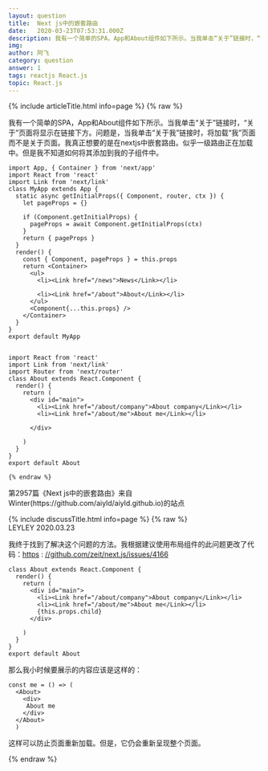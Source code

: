 ```yaml
---
layout: question
title:  Next js中的嵌套路由
date:   2020-03-23T07:53:31.000Z
description: 我有一个简单的SPA，App和About组件如下所示。当我单击“关于”链接时，“关于”页面将显示在链接下方。问题是，当我单击“关于我”链接时，将加载“我”...
img: 
author: 阿飞
category: question
answer: 1
tags: reactjs React.js
topic: React.js
---
```

<div class="article-root">
  <div class="article">
    {% include articleTitle.html info=page %}
    {% raw %}
    <div class="article-content"><p><font style="vertical-align: inherit;"><font style="vertical-align: inherit;">我有一个简单的SPA，App和About组件如下所示。</font><font style="vertical-align: inherit;">当我单击“关于”链接时，“关于”页面将显示在链接下方。</font><font style="vertical-align: inherit;">问题是，当我单击“关于我”链接时，将加载“我”页面而不是关于页面。</font><font style="vertical-align: inherit;">我真正想要的是在nextjs中嵌套路由。</font><font style="vertical-align: inherit;">似乎一级路由正在加载中。</font><font style="vertical-align: inherit;">但是我不知道如何将其添加到我的子组件中。</font></font></p>

<pre><code>import App, { Container } from 'next/app'<font></font>
import React from 'react'<font></font>
import Link from 'next/link'<font></font>
class MyApp extends App {<font></font>
  static async getInitialProps({ Component, router, ctx }) {<font></font>
    let pageProps = {}<font></font>
<font></font>
    if (Component.getInitialProps) {<font></font>
      pageProps = await Component.getInitialProps(ctx)<font></font>
    }<font></font>
    return { pageProps }<font></font>
  }<font></font>
  render() {<font></font>
    const { Component, pageProps } = this.props<font></font>
    return &lt;Container&gt;<font></font>
      &lt;ul&gt;<font></font>
        &lt;li&gt;&lt;Link href="/news"&gt;News&lt;/Link&gt;&lt;/li&gt;<font></font>
<font></font>
        &lt;li&gt;&lt;Link href="/about"&gt;About&lt;/Link&gt;&lt;/li&gt;<font></font>
      &lt;/ul&gt;<font></font>
      &lt;Component{...this.props} /&gt;<font></font>
    &lt;/Container&gt;<font></font>
  }<font></font>
}<font></font>
export default MyApp<font></font>
<font></font>
<font></font>
import React from 'react'<font></font>
import Link from 'next/link'<font></font>
import Router from 'next/router'<font></font>
class About extends React.Component {<font></font>
  render() {<font></font>
    return (<font></font>
      &lt;div id="main"&gt;<font></font>
        &lt;li&gt;&lt;Link href="/about/company"&gt;About company&lt;/Link&gt;&lt;/li&gt;<font></font>
        &lt;li&gt;&lt;Link href="/about/me"&gt;About me&lt;/Link&gt;&lt;/li&gt;<font></font>
<font></font>
      &lt;/div&gt;<font></font>
<font></font>
    )<font></font>
  }<font></font>
}<font></font>
export default About<font></font>
</code></pre></div>
    {% endraw %}
  </div>
  <p class="winter_mark">第2957篇《Next js中的嵌套路由》来自Winter(https://github.com/aiyld/aiyld.github.io)的站点</p>
  <div class="discuss-wrapper">
    {% include discussTitle.html info=page %}
    {% raw %}
    <div class="discuss-list">
    <div class="discuss-item">
        <div class="discuss-parent">
          <div class="discuss-meta">
            <span class="discuss-user">LEYLEY</span>
            <span class="discuss-time">2020.03.23</span>
          </div>
          <div class="discuss-comment"><p><font style="vertical-align: inherit;"><font style="vertical-align: inherit;">我终于找到了解决这个问题的方法。</font><font style="vertical-align: inherit;">我根据建议使用布局组件的此问题更改了代码：</font><a href="https://github.com/zeit/next.js/issues/4166" rel="nofollow noreferrer"><font style="vertical-align: inherit;">https</font></a><font style="vertical-align: inherit;"> :
 </font></font><a href="https://github.com/zeit/next.js/issues/4166" rel="nofollow noreferrer"><font style="vertical-align: inherit;"><font style="vertical-align: inherit;">//github.com/zeit/next.js/issues/4166</font></font></a></p>

<pre><code>class About extends React.Component {<font></font>
  render() {<font></font>
    return (<font></font>
      &lt;div id="main"&gt;<font></font>
        &lt;li&gt;&lt;Link href="/about/company"&gt;About company&lt;/Link&gt;&lt;/li&gt;<font></font>
        &lt;li&gt;&lt;Link href="/about/me"&gt;About me&lt;/Link&gt;&lt;/li&gt;<font></font>
        {this.props.child}<font></font>
      &lt;/div&gt;<font></font>
<font></font>
    )<font></font>
  }<font></font>
}<font></font>
export default About<font></font>
</code></pre>

<p><font style="vertical-align: inherit;"><font style="vertical-align: inherit;">那么我小时候要展示的内容应该是这样的：</font></font></p>

<pre><code>const me = () =&gt; (<font></font>
  &lt;About&gt;<font></font>
    &lt;div&gt;<font></font>
     About me<font></font>
    &lt;/div&gt;       <font></font>
  &lt;/About&gt;<font></font>
  )<font></font>
</code></pre>

<p><font style="vertical-align: inherit;"><font style="vertical-align: inherit;">这样可以防止页面重新加载。</font><font style="vertical-align: inherit;">但是，它仍会重新呈现整个页面。</font></font></p></div>
        </div></div>
    </div>
    {% endraw %}
  </div>
<div>
